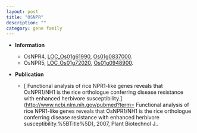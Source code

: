 ```yaml
---
layout: post
title: "OSNPR"
description: ""
category: gene family
---
```


* **Information**  
    + OsNPR4, [LOC_Os01g61990](http://rice.plantbiology.msu.edu/cgi-bin/ORF_infopage.cgi?orf=LOC_Os01g61990), [Os01g0837000](http://rapdb.dna.affrc.go.jp/viewer/gbrowse_details/irgsp1?name=Os01g0837000).
    + OsNPR5, [LOC_Os01g72020](http://rice.plantbiology.msu.edu/cgi-bin/ORF_infopage.cgi?orf=LOC_Os01g72020), [Os01g0948900](http://rapdb.dna.affrc.go.jp/viewer/gbrowse_details/irgsp1?name=Os01g0948900).

* **Publication**  
    + [ Functional analysis of rice NPR1-like genes reveals that OsNPR1/NH1 is the rice orthologue conferring disease resistance with enhanced herbivore susceptibility.](http://www.ncbi.nlm.nih.gov/pubmed?term= Functional analysis of rice NPR1-like genes reveals that OsNPR1/NH1 is the rice orthologue conferring disease resistance with enhanced herbivore susceptibility.%5BTitle%5D), 2007, Plant Biotechnol J..


